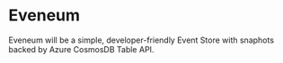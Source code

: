# Eveneum

Eveneum will be a simple, developer-friendly Event Store with snaphots backed by Azure CosmosDB Table API.
